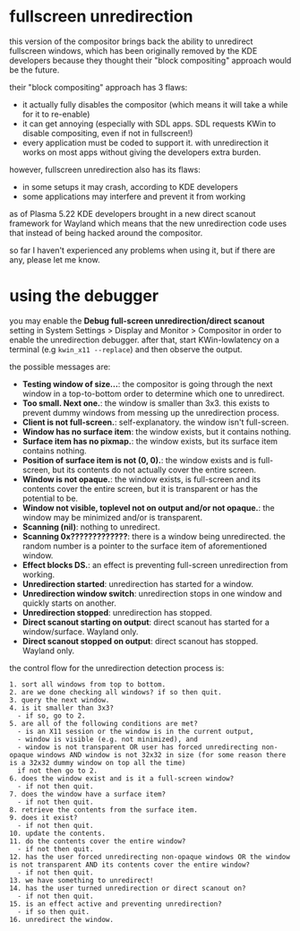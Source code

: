 # fullscreen unredirection

this version of the compositor brings back the ability to unredirect fullscreen windows, which has been originally removed by the KDE developers because they thought their "block compositing" approach would be the future.

their "block compositing" approach has 3 flaws:

- it actually fully disables the compositor (which means it will take a while for it to re-enable)
- it can get annoying (especially with SDL apps. SDL requests KWin to disable compositing, even if not in fullscreen!)
- every application must be coded to support it. with unredirection it works on most apps without giving the developers extra burden.

however, fullscreen unredirection also has its flaws:

- in some setups it may crash, according to KDE developers
- some applications may interfere and prevent it from working

as of Plasma 5.22 KDE developers brought in a new direct scanout framework for Wayland which means that the new unredirection code uses that instead of being hacked around the compositor.

so far I haven't experienced any problems when using it, but if there are any, please let me know.

# using the debugger

you may enable the **Debug full-screen unredirection/direct scanout** setting in System Settings > Display and Monitor > Compositor in order to enable the unredirection debugger. after that, start KWin-lowlatency on a terminal (e.g  `kwin_x11 --replace`) and then observe the output.

the possible messages are:

- **Testing window of size...**: the compositor is going through the next window in a top-to-bottom order to determine which one to unredirect.
- **Too small. Next one.**: the window is smaller than 3x3. this exists to prevent dummy windows from messing up the unredirection process.
- **Client is not full-screen.**: self-explanatory. the window isn't full-screen.
- **Window has no surface item**: the window exists, but it contains nothing.
- **Surface item has no pixmap.**: the window exists, but its surface item contains nothing.
- **Position of surface item is not (0, 0).**: the window exists and is full-screen, but its contents do not actually cover the entire screen.
- **Window is not opaque.**: the window exists, is full-screen and its contents cover the entire screen, but it is transparent or has the potential to be.
- **Window not visible, toplevel not on output and/or not opaque.**: the window may be minimized and/or is transparent.
- **Scanning (nil)**: nothing to unredirect.
- **Scanning 0x?????????????**: there is a window being unredirected. the random number is a pointer to the surface item of aforementioned window.
- **Effect blocks DS.**: an effect is preventing full-screen unredirection from working.
- **Unredirection started**: unredirection has started for a window.
- **Unredirection window switch**: unredirection stops in one window and quickly starts on another.
- **Unredirection stopped**: unredirection has stopped.
- **Direct scanout starting on output**: direct scanout has started for a window/surface. Wayland only.
- **Direct scanout stopped on output**: direct scanout has stopped. Wayland only.

the control flow for the unredirection detection process is:

```
1. sort all windows from top to bottom.
2. are we done checking all windows? if so then quit.
3. query the next window.
4. is it smaller than 3x3?
  - if so, go to 2.
5. are all of the following conditions are met?
  - is an X11 session or the window is in the current output,
  - window is visible (e.g. not minimized), and
  - window is not transparent OR user has forced unredirecting non-opaque windows AND window is not 32x32 in size (for some reason there is a 32x32 dummy window on top all the time)
  if not then go to 2.
6. does the window exist and is it a full-screen window?
  - if not then quit.
7. does the window have a surface item?
  - if not then quit.
8. retrieve the contents from the surface item.
9. does it exist?
  - if not then quit.
10. update the contents.
11. do the contents cover the entire window?
  - if not then quit.
12. has the user forced unredirecting non-opaque windows OR the window is not transparent AND its contents cover the entire window?
  - if not then quit.
13. we have something to unredirect!
14. has the user turned unredirection or direct scanout on?
  - if not then quit.
15. is an effect active and preventing unredirection?
  - if so then quit.
16. unredirect the window.
```
